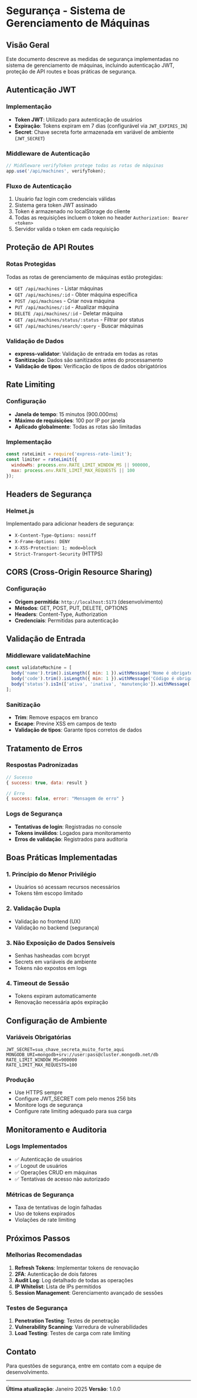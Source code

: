 # Segurança - Sistema de Gerenciamento de Máquinas

## Visão Geral

Este documento descreve as medidas de segurança implementadas no sistema de gerenciamento de máquinas, incluindo autenticação JWT, proteção de API routes e boas práticas de segurança.

## Autenticação JWT

### Implementação
- **Token JWT**: Utilizado para autenticação de usuários
- **Expiração**: Tokens expiram em 7 dias (configurável via `JWT_EXPIRES_IN`)
- **Secret**: Chave secreta forte armazenada em variável de ambiente (`JWT_SECRET`)

### Middleware de Autenticação
```javascript
// Middleware verifyToken protege todas as rotas de máquinas
app.use('/api/machines', verifyToken);
```

### Fluxo de Autenticação
1. Usuário faz login com credenciais válidas
2. Sistema gera token JWT assinado
3. Token é armazenado no localStorage do cliente
4. Todas as requisições incluem o token no header `Authorization: Bearer <token>`
5. Servidor valida o token em cada requisição

## Proteção de API Routes

### Rotas Protegidas
Todas as rotas de gerenciamento de máquinas estão protegidas:
- `GET /api/machines` - Listar máquinas
- `GET /api/machines/:id` - Obter máquina específica
- `POST /api/machines` - Criar nova máquina
- `PUT /api/machines/:id` - Atualizar máquina
- `DELETE /api/machines/:id` - Deletar máquina
- `GET /api/machines/status/:status` - Filtrar por status
- `GET /api/machines/search/:query` - Buscar máquinas

### Validação de Dados
- **express-validator**: Validação de entrada em todas as rotas
- **Sanitização**: Dados são sanitizados antes do processamento
- **Validação de tipos**: Verificação de tipos de dados obrigatórios

## Rate Limiting

### Configuração
- **Janela de tempo**: 15 minutos (900.000ms)
- **Máximo de requisições**: 100 por IP por janela
- **Aplicado globalmente**: Todas as rotas são limitadas

### Implementação
```javascript
const rateLimit = require('express-rate-limit');
const limiter = rateLimit({
  windowMs: process.env.RATE_LIMIT_WINDOW_MS || 900000,
  max: process.env.RATE_LIMIT_MAX_REQUESTS || 100
});
```

## Headers de Segurança

### Helmet.js
Implementado para adicionar headers de segurança:
- `X-Content-Type-Options: nosniff`
- `X-Frame-Options: DENY`
- `X-XSS-Protection: 1; mode=block`
- `Strict-Transport-Security` (HTTPS)

## CORS (Cross-Origin Resource Sharing)

### Configuração
- **Origem permitida**: `http://localhost:5173` (desenvolvimento)
- **Métodos**: GET, POST, PUT, DELETE, OPTIONS
- **Headers**: Content-Type, Authorization
- **Credenciais**: Permitidas para autenticação

## Validação de Entrada

### Middleware validateMachine
```javascript
const validateMachine = [
  body('name').trim().isLength({ min: 1 }).withMessage('Nome é obrigatório'),
  body('code').trim().isLength({ min: 1 }).withMessage('Código é obrigatório'),
  body('status').isIn(['ativa', 'inativa', 'manutenção']).withMessage('Status inválido')
];
```

### Sanitização
- **Trim**: Remove espaços em branco
- **Escape**: Previne XSS em campos de texto
- **Validação de tipos**: Garante tipos corretos de dados

## Tratamento de Erros

### Respostas Padronizadas
```javascript
// Sucesso
{ success: true, data: result }

// Erro
{ success: false, error: "Mensagem de erro" }
```

### Logs de Segurança
- **Tentativas de login**: Registradas no console
- **Tokens inválidos**: Logados para monitoramento
- **Erros de validação**: Registrados para auditoria

## Boas Práticas Implementadas

### 1. Princípio do Menor Privilégio
- Usuários só acessam recursos necessários
- Tokens têm escopo limitado

### 2. Validação Dupla
- Validação no frontend (UX)
- Validação no backend (segurança)

### 3. Não Exposição de Dados Sensíveis
- Senhas hasheadas com bcrypt
- Secrets em variáveis de ambiente
- Tokens não expostos em logs

### 4. Timeout de Sessão
- Tokens expiram automaticamente
- Renovação necessária após expiração

## Configuração de Ambiente

### Variáveis Obrigatórias
```env
JWT_SECRET=sua_chave_secreta_muito_forte_aqui
MONGODB_URI=mongodb+srv://user:pass@cluster.mongodb.net/db
RATE_LIMIT_WINDOW_MS=900000
RATE_LIMIT_MAX_REQUESTS=100
```

### Produção
- Use HTTPS sempre
- Configure JWT_SECRET com pelo menos 256 bits
- Monitore logs de segurança
- Configure rate limiting adequado para sua carga

## Monitoramento e Auditoria

### Logs Implementados
- ✅ Autenticação de usuários
- ✅ Logout de usuários
- ✅ Operações CRUD em máquinas
- ✅ Tentativas de acesso não autorizado

### Métricas de Segurança
- Taxa de tentativas de login falhadas
- Uso de tokens expirados
- Violações de rate limiting

## Próximos Passos

### Melhorias Recomendadas
1. **Refresh Tokens**: Implementar tokens de renovação
2. **2FA**: Autenticação de dois fatores
3. **Audit Log**: Log detalhado de todas as operações
4. **IP Whitelist**: Lista de IPs permitidos
5. **Session Management**: Gerenciamento avançado de sessões

### Testes de Segurança
1. **Penetration Testing**: Testes de penetração
2. **Vulnerability Scanning**: Varredura de vulnerabilidades
3. **Load Testing**: Testes de carga com rate limiting

## Contato

Para questões de segurança, entre em contato com a equipe de desenvolvimento.

---

**Última atualização**: Janeiro 2025
**Versão**: 1.0.0